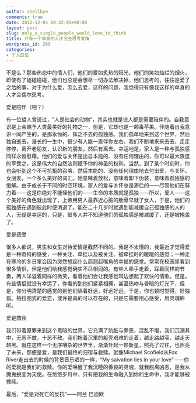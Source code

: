```yaml
---
author: shellbye
comments: true
date: 2012-12-04 10:42:01+00:00
layout: post
slug: only_a_single_people_would_love_to_think
title: 只有一个单身的人才会去思考爱情
wordpress_id: 269
categories:
- 个人日记
---
```


不是么？那些热恋中的情人们，他们的爱如炙热的阳光，他们的笑如灿烂的烟火，即使有了磕磕碰碰，他们也总是会想尽一切办法解决掉，他们思考的，往往是爱了之后的事，对于为什么爱，怎么去爱，这样的问题，我觉得只有像我这样的单身的人才会偶尔思考。

爱是陪伴（吧？）

有一位哲人曾说过，“人是社会的动物”，其实也就是说人都是需要陪伴的。自我意识是上帝赐予人类最美好的礼物之一，但是，它却也是一颗毒苹果。伴随着自我意识一同产生的，是那永恒的、挥之不去的孤独感。我们孤单地来到这个世界，然后独自逝去，漫长的一生中，很少有人能一直伴你左右。我们不断地来来去去，走走停停，离开老朋友，认识新的朋友，然后有离去。幸运地是，家人是一种与孤独感同样永恒慰藉。他们的爱与关怀是出自本能的、没有任何理由的，你可以最大限度的享受之，这是伟大的自然法则赋予你的神圣的权利。当然，到了某个时刻时，你也会听到这个不可抗拒的召唤，然后本能的、没有任何理由地去付出爱，与关怀。女朋友，一个多么美好的词汇。她意味着放松，意味着卸下伪装，意味着孤独感的缓解。由于成长于不同的时空环境，家人的爱与关怀总是滞后的——尽管他们在努力着——这是你绝对不能怪他们的——生命的本质就是孤独——所以，爱人——这个美好的角色就出现了，上帝用男人最靠近心脏的肋骨早就了女人，于是，他们的孤独感在遇到彼此时便消退了。能在二十几岁时就遇到能减缓自己孤独感的人的人，无疑是幸运的，只是，很多人并不知道他们的孤独感是被减缓了，还是被掩盖了。

爱是感受

很多人都说，男生和女生对待爱情是截然不同的。我是不太懂的，我最近才觉得爱是一种奇特的感受，一种关注、牵挂以及被关注、被牵挂时的暖暖的感觉；一种走在寒冷的冬日里会因为突然想起什么而翘起嘴角的幸福的感觉。常常在校园里看到很多情侣，但是他们给我感觉确实不尽相同的。有些人牵手走着，踩着同样的节奏，两人洋溢着同样的微笑，看着他们会让我感觉耳边想起了欢快的情歌。但是，有些情侣就没有幸运了，你看的到他们紧紧相拥，甚至热吻与昏暗的灯光下，但是，你分明清楚的感觉的到他们隔着好远，好远好远。于是，你也顿时觉得，好独孤。柏拉图式的爱恋，或许是真的可以存在的，只是它需要用心感受，用灵魂聆听。

爱是救赎

我们带着原罪来到这个黑暗的世界，它充满了肮脏与罪恶，混乱不堪，我们沉溺其中，无恶不做，十恶不赦。我们拖着沉重的躯壳艰难的走着，越走路越窄，越走天越黑。就在这样一个无序嘈杂的世界里，渐渐升起一颗新星，照亮了过往，也照亮了未来，那便是爱，是我们最终的归宿与救赎。就像Michael Scofield从Fox River走出去的时候的背景音乐唱的一样，“My salvation lies in your love”——你的爱就是我们的救赎。你的爱唤醒了我沉睡的善良的灵魂，就我脱离凶恶，是我从魔鬼蜕变为天使。在悠悠岁月中，只有把我的生命融入到你的生命中，我才能够被救赎。

  


最后，“爱是对死亡的反抗”——阿兰 巴迪欧
